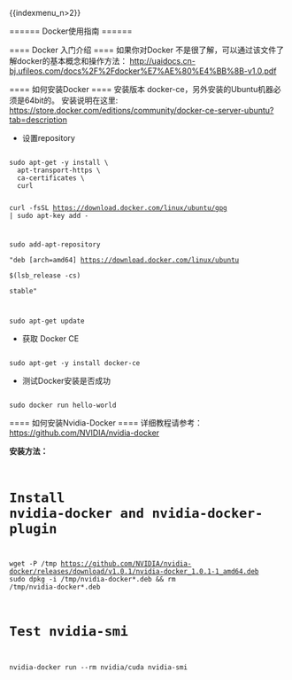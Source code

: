 {{indexmenu_n>2}}


====== Docker使用指南 ======

==== Docker 入门介绍 ====
如果你对Docker 不是很了解，可以通过该文件了解docker的基本概念和操作方法：
http://uaidocs.cn-bj.ufileos.com/docs%2F%2Fdocker%E7%AE%80%E4%BB%8B-v1.0.pdf

==== 如何安装Docker ====
安装版本 docker-ce，另外安装的Ubuntu机器必须是64bit的。
安装说明在这里: https://store.docker.com/editions/community/docker-ce-server-ubuntu?tab=description

  * 设置repository

<code>
sudo apt-get -y install \
  apt-transport-https \
  ca-certificates \
  curl

curl -fsSL https://download.docker.com/linux/ubuntu/gpg | sudo apt-key add -

sudo add-apt-repository \
       "deb [arch=amd64] https://download.docker.com/linux/ubuntu \
       $(lsb_release -cs) \
       stable"

sudo apt-get update
</code>

  * 获取 Docker CE

<code>
sudo apt-get -y install docker-ce
</code>

  * 测试Docker安装是否成功

<code>
sudo docker run hello-world
</code>

==== 如何安装Nvidia-Docker  ====
详细教程请参考：https://github.com/NVIDIA/nvidia-docker

**安装方法：**
<code>
# Install nvidia-docker and nvidia-docker-plugin
wget -P /tmp https://github.com/NVIDIA/nvidia-docker/releases/download/v1.0.1/nvidia-docker_1.0.1-1_amd64.deb
sudo dpkg -i /tmp/nvidia-docker*.deb && rm /tmp/nvidia-docker*.deb

# Test nvidia-smi
nvidia-docker run --rm nvidia/cuda nvidia-smi
</code>
